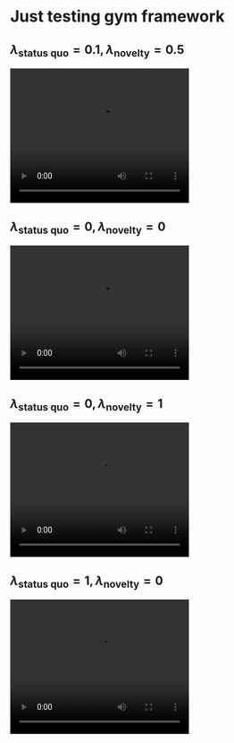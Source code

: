 # Just testing gym framework

## $\lambda_{\text{status quo}} = 0.1, \lambda_{\text{novelty}} = 0.5$

<video src="https://github.com/m4xig1/CartPole_test/blob/main/videos_0.1_0.5/test-video-episode-450.mp4" width="320" height="240" controls></video>


## $\lambda_{\text{status quo}} = 0, \lambda_{\text{novelty}} = 0$

<video src="https://github.com/m4xig1/CartPole_test/blob/main/videos_0_0/test-video-episode-400.mp4" width="320" height="240" controls></video>


## $\lambda_{\text{status quo}} = 0, \lambda_{\text{novelty}} = 1$


<video src="https://github.com/m4xig1/CartPole_test/blob/main/videos/test-video-episode-450.mp4" width="320" height="240" controls></video>


## $\lambda_{\text{status quo}} = 1, \lambda_{\text{novelty}} = 0$


<video src="https://github.com/m4xig1/CartPole_test/blob/main/videos_1_0/test-video-episode-350.mp4" width="320" height="240" controls></video>
